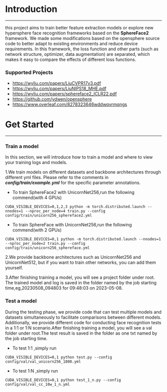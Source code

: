 # Introduction
************************************************************
this project aims to train better feature extraction models or explore new hypersphere face recognition frameworks based on the **SphereFace2** framework. We made some modifications based on the opensphere source code to better adapt to existing environments and reduce device requirements. In this framework, the loss function and other parts (such as network structure, optimizer, data augmentation) are separated, which makes it easy to compare the effects of different loss functions.

### Supported Projects
* https://wyliu.com/papers/LiuCVPR17v3.pdf
* https://wyliu.com/papers/LiuNIPS18_MHE.pdf
* https://wyliu.com/papers/sphereface2_ICLR22.pdf
* https://github.com/ydwen/opensphere
* https://www.overleaf.com/8278323646wddwqvrmqngs

# Get Started
************************************************************
### Train a model
In this section, we will introduce how to train a model and where to view your training logs and models.

1.We train models on different datasets and backbone architectures through different yml files. Please refer to the comments in **_config/train/example.yml_** for the specific parameter annotations.
* To train SphereFace2 with UnicornNet256,run the following commend(with 4 GPUs)
```
CUDA_VISIBLE_DEVICES=0,1,2,3 python -m torch.distributed.launch --nnodes=1 --nproc_per_node=4 train.py --config config/train/unicorn256_sphereface2.yml

```
* To train SphereFace with UnicornNet256,run the following commend(with 2 GPUs)
```
CUDA_VISIBLE_DEVICES=0,1 python -m torch.distributed.launch --nnodes=1 --nproc_per_node=2 train.py --config config/train/unicorn256_sphereface.yml

```
2.We provide backbone architectures such as UnicornNet256 and UnicornNet512, but if you want to train other networks, you can add them yourself.

3.After finishing training a model, you will see a project folder under root. The trained model and log is saved in the folder named by the job starting time,eg,20230508_094803 for 09:48:03 on 2023-05-08.
### Test a model
During the testing phase, we provide code that can test multiple models and datasets simultaneously to facilitate comparisons between different models.
Additionally, we provide different code for conducting face recognition tests in a 1:1 or 1:N scenario.After finishing training a model, you will see a val folder under root.The test 
result is saved in the folder as one txt named by the job starting time.
* To test 1:1 ,simply run
```
CUDA_VISIBLE_DEVICES=0,1 python test.py --config config/val/val_unicorn256_1800.yml
```
* To test 1:N ,simply run
```
CUDA_VISIBLE_DEVICES=0,1 python test_1_n.py --config config/val/val_cc_10w_1_n.yml
```














